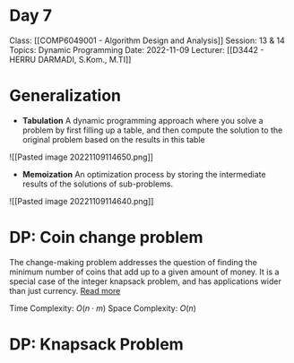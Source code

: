 # Day 7
Class: [[COMP6049001 - Algorithm Design and Analysis]]
Session: 13 & 14
Topics: Dynamic Programming
Date: 2022-11-09
Lecturer: [[D3442 - HERRU DARMADI, S.Kom., M.TI]]

# Generalization

- **Tabulation**
A dynamic programming approach where you solve a problem by first filling up a table, and then compute the solution to the original problem based on the results in this table

![[Pasted image 20221109114650.png]]

- **Memoization**
An optimization process by storing the intermediate results of the solutions of sub-problems.

![[Pasted image 20221109114640.png]]

# DP: Coin change problem

The change-making problem addresses the question of finding the minimum number of coins that add up to a given amount of money. It is a special case of the integer knapsack problem, and has applications wider than just currency. 
[Read more](https://en.wikipedia.org/wiki/Change-making_problem)

Time Complexity: $O(n\cdot m)$
Space Complexity: $O(n)$

# DP: Knapsack Problem


